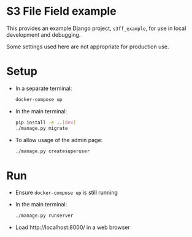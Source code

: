 # S3 File Field example

This provides an example Django project, `s3ff_example`,
for use in local development and debugging.

Some settings used here are not appropriate for production use.

# Setup
* In a separate terminal:
  ```bash
  docker-compose up
  ```

* In the main terminal:
  ```bash
  pip install -e ..[dev]
  ./manage.py migrate
  ```

* To allow usage of the admin page:
  ```bash
  ./manage.py createsuperuser
  ```

# Run
* Ensure `docker-compose up` is still running

* In the main terminal:
  ```bash
  ./manage.py runserver
  ```

* Load http://localhost:8000/ in a web browser
